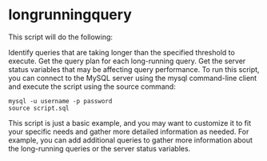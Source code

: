 # longrunningquery
This script will do the following:

Identify queries that are taking longer than the specified threshold to execute.
Get the query plan for each long-running query.
Get the server status variables that may be affecting query performance.
To run this script, you can connect to the MySQL server using the mysql command-line client and execute the script using the source command:

```
mysql -u username -p password
source script.sql
```
This script is just a basic example, and you may want to customize it to fit your specific needs and gather more detailed information as needed. For example, you can add additional queries to gather more information about the long-running queries or the server status variables.
